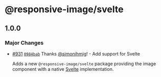 # @responsive-image/svelte

## 1.0.0

### Major Changes

- [#931](https://github.com/simonihmig/responsive-image/pull/931) [`0984bab`](https://github.com/simonihmig/responsive-image/commit/0984babef4735ac4e443d950f3a110206bccdab1) Thanks [@simonihmig](https://github.com/simonihmig)! - Add support for Svelte

  Adds a new `@responsive-image/svelte` package providing the image component with a native [Svelte](https://svelte.dev/) implementation.
